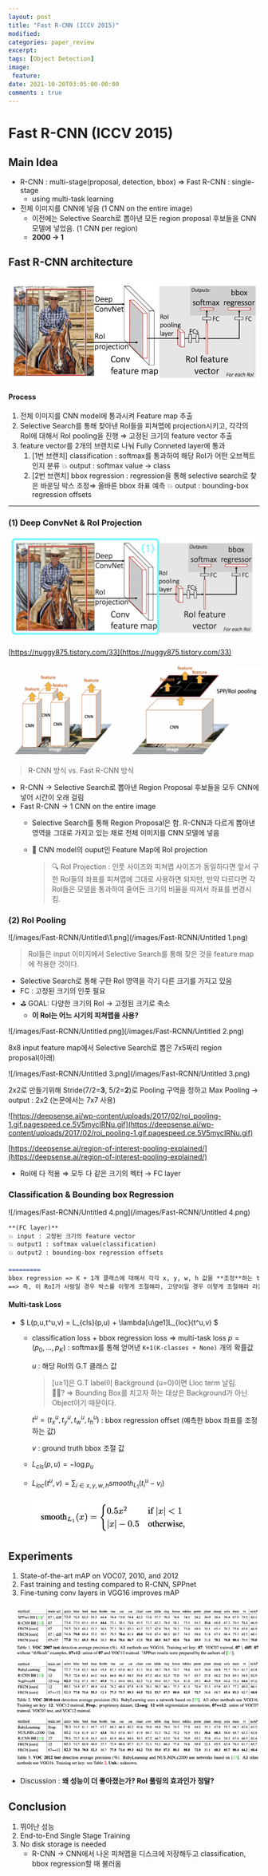 ```yaml
---
layout: post
title: "Fast R-CNN (ICCV 2015)"
modified:
categories: paper_review
excerpt:
tags: [Object Detection]
image:
 feature:
date: 2021-10-20T03:05:00-00:00
comments : true
---
```

# Fast R-CNN (ICCV 2015)
    
## Main Idea

- R-CNN : multi-stage(proposal, detection, bbox) ⇒ Fast R-CNN : single-stage
    - using multi-task learning
- 전체 이미지를 CNN에 넣음 (1 CNN on the entire image)
    - 이전에는 Selective Search로 뽑아낸 모든 region proposal 후보들을 CNN 모델에 넣었음. (1 CNN per region)
    - **2000 → 1**

## Fast R-CNN architecture

![/images/Fast-RCNN/2021-07-27_3.26.36.png](/images/Fast-RCNN/2021-07-27_3.26.36.png)

#### Process

1. 전체 이미지를 CNN model에 통과시켜 Feature map 추출
2. Selective Search를 통해 찾아낸 RoI들을 피쳐맵에 projection시키고, 각각의 RoI에 대해서 RoI pooling을 진행 ⇒ 고정된 크기의 feature vector 추출
3. feature vector를 2개의 브랜치로 나눠 Fully Conneted layer에 통과
    1. [1번 브랜치] classification : softmax를 통과하여 해당 RoI가 어떤 오브젝트인지 분류 
    💥 output : softmax value → class
    2. [2번 브랜치] bbox regression : regression을 통해 selective search로 찾은 바운딩 박스 조정⇒ 올바른 bbox 좌표 예측 
    💥 output : bounding-box regression offsets

---

### (1) Deep ConvNet & RoI Projection

![/images/Fast-RCNN/Untitled.png](/images/Fast-RCNN/Untitled.png)

[https://nuggy875.tistory.com/33](https://nuggy875.tistory.com/33)

![/images/Fast-RCNN/2021-07-27_4.03.57.png](/images/Fast-RCNN/2021-07-27_4.03.57.png)

> R-CNN 방식 vs. Fast R-CNN 방식

- R-CNN → Selective Search로 뽑아낸 Region Proposal 후보들을 모두 CNN에 넣어 시간이 오래 걸림
- Fast R-CNN → 1 CNN on the entire image
    - Selective Search를 통해 Region Proposal은 함. R-CNN과 다르게 뽑아낸 영역을 그대로 가지고 있는 채로 전체 이미지를 CNN 모델에 넣음
    - 🐳 CNN model의 ouput인 Feature Map에 RoI projection
        
        > 🔍 RoI Projection : 인풋 사이즈와 피쳐맵 사이즈가 동일하다면 앞서 구한 RoI들의 좌표를 피쳐맵에 그대로 사용하면 되지만, 만약 다르다면 각 RoI들은 모델을 통과하여 줄어든 크기의 비율을 따져서 좌표를 변경시킴.

### (2) RoI Pooling

![/images/Fast-RCNN/Untitled\1.png](/images/Fast-RCNN/Untitled 1.png)

> RoI들은 input 이미지에서 Selective Search를 통해 찾은 것을 feature map에 적용한 것이다.
> 
- Selective Search로 통해 구한 RoI 영역을 각기 다른 크기를 가지고 있음
- FC : 고정된 크기의 인풋 필요
- ⛳️ GOAL:  다양한 크기의 RoI → 고정된 크기로 축소
    - **이 RoI는 어느 시기의 피쳐맵을 사용?**

![/images/Fast-RCNN/Untitled.png](/images/Fast-RCNN/Untitled 2.png)

8x8 input feature map에서 Selective Search로 뽑은 7x5짜리 region proposal(아래)

![/images/Fast-RCNN/Untitled 3.png](/images/Fast-RCNN/Untitled 3.png)

2x2로 만들기위해 Stride(7/2=**3**, 5/2=**2**)로 Pooling 구역을 정하고 Max Pooling → output : 2x2 (논문에서는 7x7 사용)

![https://deepsense.ai/wp-content/uploads/2017/02/roi_pooling-1.gif.pagespeed.ce.5V5mycIRNu.gif](https://deepsense.ai/wp-content/uploads/2017/02/roi_pooling-1.gif.pagespeed.ce.5V5mycIRNu.gif)

[https://deepsense.ai/region-of-interest-pooling-explained/](https://deepsense.ai/region-of-interest-pooling-explained/)

- RoI에 다 적용 ⇒ 모두 다 같은 크기의 벡터 → FC layer

### Classification & Bounding box Regression

![/images/Fast-RCNN/Untitled 4.png](/images/Fast-RCNN/Untitled 4.png)

```markdown
**(FC layer)**
💥 input : 고정된 크기의 feature vector
💥 output1 : softmax value(classification)
💥 output2 : bounding-box regression offsets

=========
bbox regression => K + 1개 클래스에 대해서 각각 x, y, w, h 값을 **조정**하는 t_u를 리턴
==> 즉, 이 RoI가 사람일 경우 박스를 이렇게 조절해라, 고양이일 경우 이렇게 조절해라 라는 의미

```

#### Multi-task Loss

- $ L(p,u,t^u,v) = L_{cls}(p,u) + \lambda[u\ge1]L_{loc}(t^u,v) $
    - classification loss + bbox regression loss ⇒ multi-task loss
    $p=(p_0,...,p_K)$ : softmax를 통해 얻어낸 `K+1(K-classes + None)` 개의 확률값
        
        $u$ : 해당 RoI의 G.T 클래스 값
        
        > [u≥1]은 G.T label이 Background (u=0)이면 Lloc term 날림.<br/>
            🤷🏻? ⇒ Bounding Box를 치고자 하는 대상은 Background가 아닌 Object이기 때문이다.
        
        $t^u=(t_x^u,t_y^u, t_w^u,t_h^u)$ : bbox regression offset (예측한 bbox 좌표를 조정하는 값)
        
        $v$ : ground truth bbox 조절 값
        
    - $L_{cls}(p,u) = -\log p_u$
    - $L_{loc}(t^u,v) = \sum_{i\in{x,y,w,h}} smooth_{L_1}(t_i^u-v_i)$
        
        ![/images/Fast-RCNN/2021-07-27_4.45.17.png](/images/Fast-RCNN/2021-07-27_4.45.17.png)
        

## Experiments

1. State-of-the-art mAP on VOC07, 2010, and 2012
2. Fast training and testing compared to R-CNN, SPPnet
3. Fine-tuning conv layers in VGG16 improves mAP

![/images/Fast-RCNN/2021-07-27_5.13.14.png](/images/Fast-RCNN/2021-07-27_5.13.14.png)

- Discussion : **왜 성능이 더 좋아졌는가? RoI 풀링의 효과인가 정말?**

## Conclusion

1. 뛰어난 성능
2. End-to-End Single Stage Training
3. No disk storage is needed
    - R-CNN → CNN에서 나온 피쳐맵을 디스크에 저장해두고 classification, bbox regression할 때 불러옴
